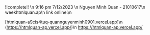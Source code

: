 !!complete!! \n
9:16 pm 7/12/2023 \n
Nguyen Minh Quan - 21010617\n
weekhtmlquan.ap\n
link online:\n

[htmlquan-a9cis4tuq-quannguyenminh0901.vercel.app]\n
(https://htmlquan-ap.vercel.app/)\n
https://htmlquan-ap.vercel.app/
